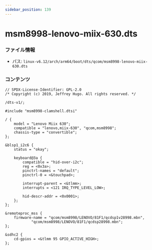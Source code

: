 ```yaml
---
sidebar_position: 139
---
```

# msm8998-lenovo-miix-630.dts

### ファイル情報

- パス: `linux-v6.12/arch/arm64/boot/dts/qcom/msm8998-lenovo-miix-630.dts`

### コンテンツ

```dts
// SPDX-License-Identifier: GPL-2.0
/* Copyright (c) 2019, Jeffrey Hugo. All rights reserved. */

/dts-v1/;

#include "msm8998-clamshell.dtsi"

/ {
	model = "Lenovo Miix 630";
	compatible = "lenovo,miix-630", "qcom,msm8998";
	chassis-type = "convertible";
};

&blsp1_i2c6 {
	status = "okay";

	keyboard@3a {
		compatible = "hid-over-i2c";
		reg = <0x3a>;
		pinctrl-names = "default";
		pinctrl-0 = <&touchpad>;

		interrupt-parent = <&tlmm>;
		interrupts = <121 IRQ_TYPE_LEVEL_LOW>;

		hid-descr-addr = <0x0001>;
	};
};

&remoteproc_mss {
	firmware-name = "qcom/msm8998/LENOVO/81F1/qcdsp1v28998.mbn",
			"qcom/msm8998/LENOVO/81F1/qcdsp28998.mbn";
};

&sdhc2 {
	cd-gpios = <&tlmm 95 GPIO_ACTIVE_HIGH>;
};

```

